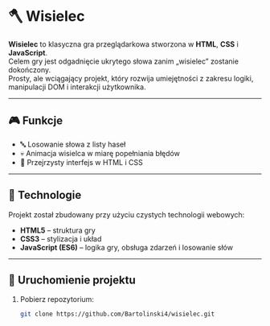 # 🪓 Wisielec

**Wisielec** to klasyczna gra przeglądarkowa stworzona w **HTML**, **CSS** i **JavaScript**.  
Celem gry jest odgadnięcie ukrytego słowa zanim „wisielec” zostanie dokończony.  
Prosty, ale wciągający projekt, który rozwija umiejętności z zakresu logiki, manipulacji DOM i interakcji użytkownika.

---

## 🎮 Funkcje

- 🔤 Losowanie słowa z listy haseł  
- 💀 Animacja wisielca w miarę popełniania błędów  
- 🎨 Przejrzysty interfejs w HTML i CSS  

---

## 🧩 Technologie

Projekt został zbudowany przy użyciu czystych technologii webowych:

- **HTML5** – struktura gry  
- **CSS3** – stylizacja i układ  
- **JavaScript (ES6)** – logika gry, obsługa zdarzeń i losowanie słów  

---

## 🚀 Uruchomienie projektu

1. Pobierz repozytorium:
   ```bash
   git clone https://github.com/Bartolinski4/wisielec.git
